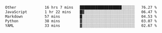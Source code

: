 <!--START_SECTION:waka-->

```txt
Other             16 hrs 7 mins   ███████████████████░░░░░░   76.27 %
JavaScript        1 hr 22 mins    █▓░░░░░░░░░░░░░░░░░░░░░░░   06.47 %
Markdown          57 mins         █░░░░░░░░░░░░░░░░░░░░░░░░   04.53 %
Python            38 mins         ▓░░░░░░░░░░░░░░░░░░░░░░░░   03.07 %
YAML              33 mins         ▓░░░░░░░░░░░░░░░░░░░░░░░░   02.67 %
```

<!--END_SECTION:waka--> 
 
